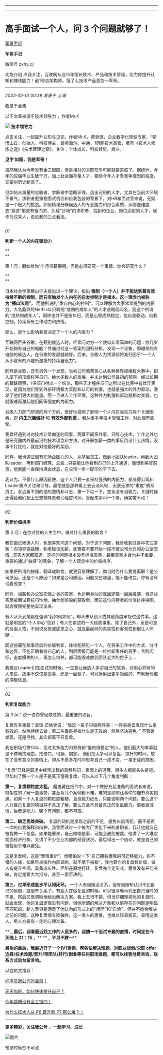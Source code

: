 ----------------------------------------
----------------------------------------
#  高手面试一个人，问 3 个问题就够了！

[ 军哥手记 ](javascript:void\(0\);)

**军哥手记** ![]()

微信号 zxhy_cj

功能介绍 点我关注，互联网从业15年擅长技术、产品和技术管理，助力你提升认知和赚钱能力！前1号店架构师，饿了么技术产品总监—军哥。

____

_2023-03-01 00:38_ _发表于 上海_

收录于合集

以下文章来源于技术领导力 ，作者Mr.K

![](images/0)
**技术领导力** .

点击关注，一起提升认知与见识。作者Mr.K，黄哲铿，企业数字化转型专家，「顿悟山丘」创始人，科技博主，曾担海尔、中通、1药网技术高管，著有《技术人修炼之道》《技术管理之巅》。关注：个体成长、科技趋势、商业。

  

**见字 如面，我是军哥！**

  

虽然我认为今年没有金三银四，但是相对的求职旺季可能就要来临了。据统计，今年的应届毕业生破千万，加上社会面存量人才，相信今年人才季竞争激烈的程度，又要创历史新高了。  

  

但如何从海量的应聘者、求职者中慧眼识珠，选出可用的人才，尤其在当前大环境不景气，求职者更重视面试机会和自我包装的背景下，对HR和面试官来说，无疑是一个很大的挑战。如何精准分辨候选人的专业能力和综合素质，从哪些维度去“穿透”那些有备而来、久经“沙场”的求职者，找到和企业、岗位适配的人才，我作为过来人，说说我的三点看法。

  

* * *

  

 _01_

 **判断一个人的内在驱动力**

 **  
**

第 1 问：假如给你1个月带薪假期，但是必须研究一个事情，你会研究什么？

 **  
**

日本社会学家横山宁夫提出过一个理论，指出
**强制（一个人）并不能达到最有效持续不断的控制，而只有触发个人内在的自发控制才是根本。这一理念也被称为“横山法则”，**
而他所说的“发自内心的控制”，可以理解为大家常常提到的内驱力。大名鼎鼎的Netflix以只聘用“成熟的成年人”的人才战略而闻名，而这个所谓的“成熟的成年人”，同样也并不是指年纪，而是心智成熟稳定，能自我驱动，自我控制，持续保有工作动力和热情。

  

那么，是什么影响甚至决定了一个人的内驱力？

  

互联网巨头谷歌，在甄别候选人时，经常问对方一个貌似非常简单的问题：你几岁开始拥有自己的电脑？并通过对这一答案的回归分析，发现一个现象，即越早拥有电脑的候选人，在谷歌的发展就越好。后来，谷歌人力资源部将其归因于“一个人从小就有的兴趣所激发的持续自驱力”。

  

同样是谷歌，还有另外一个发现，当初公司煞费苦心从各种世界级编程大赛中，招入麾下的顶级程序员们，绝大多数人的发展，并未达到公司最初的预期。经过长期的跟踪观察，HR部门得出一个结论，那些天才程序员们之所以在比赛中有优异表现，是因为他们受到外部环境极大奖励和认可的刺激，也就是强大的外力驱动，激发了他们更大的能量。而一旦进入工作环境，这种外力刺激和驱动就相对变弱，也就很难再激起他们同等强度的内驱力。

  

谷歌人力部门研究的两个方向，很好地说明了影响一个人内在驱动力两个关键因素，即 **内生兴趣偏好** 和 **有效外部刺激**
。我从事多年技术管理工作，对此深有感受。

  

我曾经遇到过对技术非常痴迷的同事，两耳不闻窗外事，只醉心技术，工作之外也是研究国内外最前沿的技术理念和方法，对升职加薪一类的事反倒没什么热情。没事不打扰他，就是对他最好的奖励。

  

同样，我也遇过很有职场企图心的人，从基层员工，做到小团队leader，再到大团队leader，再到部门经理、总监…只要能让他看到自己的上升通道，憧憬到美好前景，他就能一直保持满血状态，在公司一步一脚印的干下去。

  

我认为，不管什么原因驱使，这个人只要一直保持强劲的内驱力，都值得公司和Leader重点关注和引导。最怕就是那种看上去云淡风轻、无欲无求的“重度”佛系员工，永远看不到的他的激情和斗志，推一下动一下，完全没有自驱力，关键时候还得给他们配上思想辅导员和心理咨询师，管起来那叫一个累，确实带不动！

  

* * *

  

 _02_

 **判断价值排序**

  

第 2 问：在你过往的人生当中，做过什么重要的取舍？

  

我在面试候选人时，也很喜欢问这个问题。对于这个问题，我曾收到过各种花式答案：向领导提跳槽，和老板谈加薪，犹豫要不要开始一段不被公司允许的办公室恋情…其实大家都知道，这样的问题根本没有标准答案，甚至答案本身也并不重要，重要的通过“抉择”的表象，了解一个人观念中的价值排序。

  

如果把所谓的抉择，翻译成取舍，就更容易理解了。你当时为什么要提离职？是公司原因，还是个人原因？如果是公司原因，问题又在哪里，能不能改变，你有没有试着改变？

  

同样，加薪和办公室恋情之类的答案，也适用类似的底层逻辑一层层推演，当这些答案被面试官技巧性地、抽丝剥茧般的获取后，面前这位应聘者的价值排序拼图，就会慢慢完整地呈现出来。

  

有人从头到尾都在强调“我如何如何”，却从未从别人或其他角度审视过这件事，这就是明显的“个人中心”色彩；有人在讲述的一大段故事里，除了自己外，全是可恶的反面人物，不用说反思或感恩之心，就连最起码的真实性和客观性都很让人怀疑…

  

而这些藏在故事背后的价值判断，往往能预见一个人，在将来工作中的方式、分寸和边界，不能正确看待自己的人，到后面极可能是一位推卸责任的高手；言辞闪烁，态度模糊的人，再怎么培养，都可能很难放到团队老大的位子上…

  

我建议Leader们在面试的时候，一定要让候选人多讲自己的故事，对用心聆听的人来说，故事不仅仅是故事，还是一面镜子，可以折射出更多隐藏的、有判断价值的深层信息。

  

  

* * *

  

 _03_

 **判断复盘能力**

  

第 3 问：说一说你曾经做过的，最重要的项目。

  

复盘有多重要？查理·芒格曾说：“我这一辈子只做两件事：一件事是去发现什么是有效的，然后持续去做；第二件事是寻找什么是无效的，然后坚决避免。”
不管是发现，还是寻找，其实都离不开复盘。

  

我在职场打拼15年，见过太多能力和双商都“低的很稳定”的人。他们最大的本事就是不停地找理由，找借口，甩锅、抱怨，
他们把太多可以复盘、提升的时间，放在了没有意义的事情上，却从不愿多花时间思考自己一成不变、一事无成的原因。

  

“复盘”已经是职场中经常出现的高频热词，表面上的道理，很多人都能头头是道。但如何了解一个人是不是真正懂得复盘，可以从以下几个角度判断：

  

 **第一，复盘颗粒度太粗。**
魔鬼藏在细节中，对一个做好充足准备的面试者来说，框架性的了解一些事务，甚至背几个案例都不难，难的是如何让事件的细节真实饱满。如果一个人复盘的颗粒度粗糙，且没能力细化，只能说明两个问题，要么这个人对自己复盘的项目并不真正了解，要么完全不具备真正的复盘能力。前者是诚信，后者是能力，哪个有问题，都不可取。

  

 **第二、缺乏思维突破。**
复盘的动机是发现之前的不足，避免以后再犯。而不是再一次的自我解释和辩护。我曾面试过一个被大厂优化下来的求职者，我让他就自己被裁做一下复盘，如果能重来，自己做哪些事，可能会避免被裁。他讲了一大堆宏观面经济形势，又讲了不少企业内部的经营状况，最后得出一个结论，就是自己的被裁似乎难以避免。

  

这是复盘吗，这是“案情重新”。他哪怕说一下“自己拥有很强的可迁移能力，和不错的人缘，如果早点操作内部调岗，就不至于被裁”，我也算你的复盘有价值，做人有提升空间、具备成长性。但陷在原地打转，复盘完全走形式，思维没有任何突破，肯定是要大大扣分，甚至一票否决的。

  

 **第三、过早形成低水平认知闭环。**
一个人有局限没关系，但有局限却认识不到自己的局限，就很有关系了。有些人在做复盘的时候，可以很清晰地列出自己当时的不足，然后又很清晰地给出解决方案。看上去很不错，但当仔细审视他的复盘时，就会发现，他的复盘逻辑没有问题，但他所谓的解决方案和以前存在的问题是明显不匹配的。新方案只是满足了他认为的形式上的“闭环”和“自洽”，但并不适合解决之前的问题。这种复盘很有欺骗性，这一类人的思维，也难以轻易扳正，录用这类人，用人方要有一定的心理准备。

  

 ** _ **最后，我看最近找工作的人蛮多的，我搞一个面试专题的直播，时间定在今天晚上 21：15 ，**_** ** _ **不见不散～**_**

 **最后的最后，我最近开了一个1V1咨询，帮各位解决难题，对职业规划/求职
offer选择/技术难题/晋升/带团队/转行/副业等任何职场难题，都可以找我付费咨询，联系方式后台留言哈。**

以往热文推荐：

[程序员割公司的韭菜！](http://mp.weixin.qq.com/s?__biz=MzA3MDU2MjM4Ng==&mid=2247497275&idx=1&sn=b23a5af020a90dda42744b037f363aef&chksm=9f385106a84fd81078e7ddddf453d8e725a2d9ce39b4aad1c0b3f886bf9ece6f8d56b644205b&scene=21#wechat_redirect)  

[天天加班，如何快速提升自己？](http://mp.weixin.qq.com/s?__biz=MzA3MDU2MjM4Ng==&mid=2247497272&idx=1&sn=dc1261dc89673e8c6990f0eb078749f2&chksm=9f385105a84fd8139c1899c0a7fa40d4d491e24132f0791bc1b1075fb3b93fd1199fe8f5e226&scene=21#wechat_redirect)  

[今年跳槽没有金三银四！](http://mp.weixin.qq.com/s?__biz=MzA3MDU2MjM4Ng==&mid=2247497266&idx=1&sn=a755beea4f09f41d26d57082dc5a1fd4&chksm=9f38510fa84fd8190f0471fd60fa8278d79c19fbe8a6df32ac300ef5decaee8297fa149384e8&scene=21#wechat_redirect)  

[为什么技术人从 P6 晋升到 P7
那么难？！](http://mp.weixin.qq.com/s?__biz=MzA3MDU2MjM4Ng==&mid=2247497253&idx=1&sn=34afeaf133d85c8921c57ef95207f69f&chksm=9f385118a84fd80eb66c1b1d768f539768c8fb8cd7213267a1d110b7c22b1d36c354df703c74&scene=21#wechat_redirect)  

  

* * *

  

 **更多精彩，关注我公号** **，一起学习、成长**

![图片](https://mmbiz.qpic.cn/mmbiz_png/b96CibCt70iaajvl7fD4ZCicMcjhXMp1v6UibM134tIsO1j5yqHyNhh9arj090oAL7zGhRJRq6cFqFOlDZMleLl4pw/640?wx_fmt=png&wxfrom=5&wx_lazy=1&wx_co=1)

预览时标签不可点

